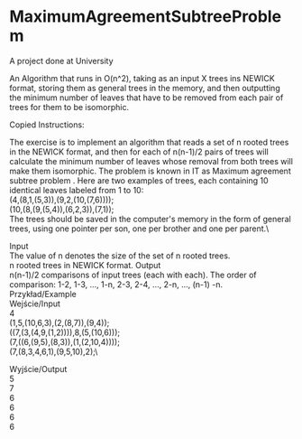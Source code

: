 # MaximumAgreementSubtreeProblem
A project done at University

An Algorithm that runs in O(n^2), taking as an input X trees ins NEWICK format, storing them as general trees in the memory, and then outputting the minimum number of leaves that have to be removed from each pair of trees for them to be isomorphic.

Copied Instructions:

The exercise is to implement an algorithm that reads a set of n rooted trees in the NEWICK format, and then for each of n(n-1)/2 pairs of trees will calculate the minimum number of leaves whose removal from both trees will make them isomorphic. The problem is known in IT as Maximum agreement subtree problem . Here are two examples of trees, each containing 10 identical leaves labeled from 1 to 10:\
(4,(8,1,(5,3)),(9,2,(10,(7,6))));\
(10,(8,(9,(5,4)),(6,2,3)),(7,1));\
The trees should be saved in the computer's memory in the form of general trees, using one pointer per son, one per brother and one per parent.\

Input\
The value of n denotes the size of the set of n rooted trees.\
n rooted trees in NEWICK format.
Output\
n(n-1)/2 comparisons of input trees (each with each). The order of comparison: 1-2, 1-3, ..., 1-n, 2-3, 2-4, ..., 2-n, ..., (n-1) -n.\
Przykład/Example\
Wejście/Input\
4\
(1,5,(10,6,3),(2,(8,7)),(9,4));\
((7,(3,(4,9,(1,2)))),8,(5,(10,6)));\
(7,((6,(9,5),(8,3)),(1,(2,10,4))));\
(7,(8,3,4,6,1),(9,5,10),2);\

Wyjście/Output\
5\
7\
6\
6\
6\
6
